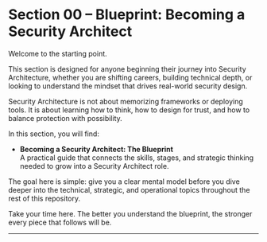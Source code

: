 # Section 00 – Blueprint: Becoming a Security Architect

Welcome to the starting point.

This section is designed for anyone beginning their journey into Security Architecture, whether you are shifting careers, building technical depth, or looking to understand the mindset that drives real-world security design.

Security Architecture is not about memorizing frameworks or deploying tools. It is about learning how to think, how to design for trust, and how to balance protection with possibility.

In this section, you will find:

- **Becoming a Security Architect: The Blueprint**  
  A practical guide that connects the skills, stages, and strategic thinking needed to grow into a Security Architect role.

The goal here is simple: give you a clear mental model before you dive deeper into the technical, strategic, and operational topics throughout the rest of this repository.

Take your time here. The better you understand the blueprint, the stronger every piece that follows will be.

---